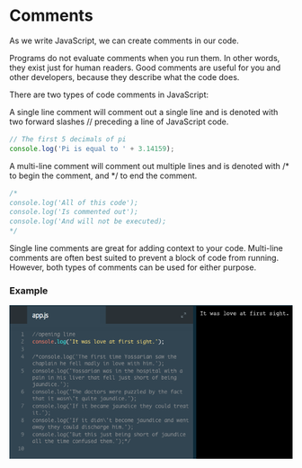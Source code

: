 # Comments

As we write JavaScript, we can create comments in our code.

Programs do not evaluate comments when you run them. In other words, they exist just for human readers. Good comments are useful for you and other developers, because they describe what the code does.

There are two types of code comments in JavaScript:

A single line comment will comment out a single line and is denoted with two forward slashes // preceding a line of JavaScript code.

```js
// The first 5 decimals of pi
console.log('Pi is equal to ' + 3.14159);
```
A multi-line comment will comment out multiple lines and is denoted with /* to begin the comment, and */ to end the comment.

```js
/*
console.log('All of this code');
console.log('Is commented out');
console.log('And will not be executed);
*/
```

Single line comments are great for adding context to your code. Multi-line comments are often best suited to prevent a block of code from running. However, both types of comments can be used for either purpose.

### Example

![comments-example](../comments-example.png)